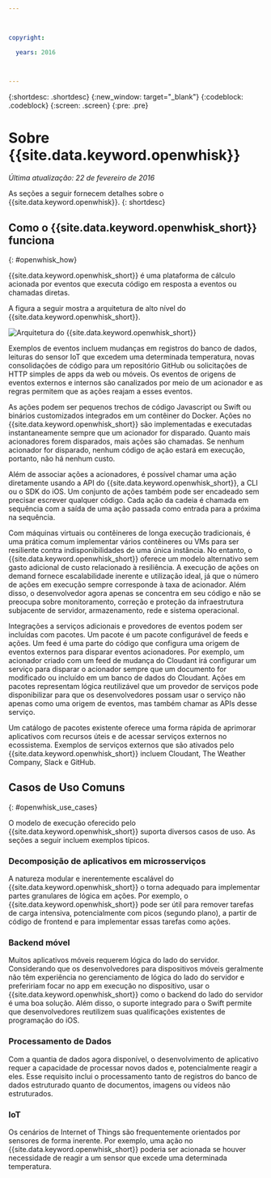 ```yaml
---

 

copyright:

  years: 2016

 

---
```


{:shortdesc: .shortdesc}
{:new_window: target="_blank"}
{:codeblock: .codeblock}
{:screen: .screen}
{:pre: .pre}

# Sobre {{site.data.keyword.openwhisk}}

*Última atualização: 22 de fevereiro de 2016*

As seções a seguir fornecem detalhes sobre o {{site.data.keyword.openwhisk}}.
{: shortdesc}

## Como o {{site.data.keyword.openwhisk_short}} funciona
{: #openwhisk_how}

{{site.data.keyword.openwhisk_short}} é uma plataforma de cálculo acionada por eventos que executa código em resposta a eventos ou chamadas diretas.

A figura a seguir mostra a arquitetura de alto nível do {{site.data.keyword.openwhisk_short}}.

![Arquitetura do {{site.data.keyword.openwhisk_short}}](OpenWhisk.png)

Exemplos de eventos incluem mudanças em registros do banco de dados, leituras do sensor IoT que excedem uma determinada temperatura, novas consolidações de código para um repositório GitHub ou solicitações de HTTP simples de apps da web ou móveis. Os eventos de origens de eventos externos e internos são canalizados por meio de um acionador e as regras permitem que as ações reajam a esses eventos.

As ações podem ser pequenos trechos de código Javascript ou Swift ou binários customizados integrados em um contêiner do Docker. Ações no {{site.data.keyword.openwhisk_short}} são implementadas e executadas instantaneamente sempre que um acionador for disparado. Quanto mais acionadores forem disparados, mais ações são chamadas. Se nenhum acionador for disparado, nenhum código de ação estará em execução, portanto, não há nenhum custo.

Além de associar ações a acionadores, é possível chamar uma ação diretamente usando a API do {{site.data.keyword.openwhisk_short}}, a CLI ou o SDK do iOS. Um conjunto de ações também pode ser encadeado sem precisar escrever qualquer código. Cada ação da cadeia é chamada em sequência com a saída de uma ação passada como entrada para a próxima na sequência.

Com máquinas virtuais ou contêineres de longa execução tradicionais, é uma prática comum implementar vários contêineres ou VMs para ser resiliente contra indisponibilidades de uma única instância. No entanto, o {{site.data.keyword.openwhisk_short}} oferece um modelo alternativo sem gasto adicional de custo relacionado à resiliência. A execução de ações on demand fornece escalabilidade inerente e utilização ideal, já que o número de ações em execução sempre corresponde à taxa de acionador. Além
disso, o desenvolvedor agora apenas se concentra em seu código e não se preocupa sobre monitoramento, correção e proteção da infraestrutura subjacente de servidor, armazenamento, rede e sistema operacional.

Integrações a serviços adicionais e provedores de eventos podem ser incluídas com pacotes. Um pacote é um pacote configurável de feeds e ações. Um feed é uma parte do código que configura uma origem de eventos externos para disparar eventos acionadores. Por exemplo, um acionador criado com um feed de mudança do Cloudant irá configurar um serviço para disparar o acionador sempre que um documento for modificado ou incluído em um banco de dados do Cloudant. Ações
em pacotes representam lógica reutilizável que um provedor de serviços pode disponibilizar para que os desenvolvedores possam usar o serviço não apenas como uma origem de eventos, mas também chamar as APIs desse serviço.

Um catálogo de pacotes existente oferece uma forma rápida de aprimorar aplicativos com recursos úteis e de acessar serviços externos no ecossistema. Exemplos de serviços externos que são ativados pelo {{site.data.keyword.openwhisk_short}} incluem Cloudant, The Weather Company, Slack e GitHub.


## Casos de Uso Comuns
{: #openwhisk_use_cases}

O modelo de execução oferecido pelo {{site.data.keyword.openwhisk_short}} suporta diversos casos de uso. As seções a seguir incluem exemplos típicos.

### Decomposição de aplicativos em microsserviços
A natureza modular e inerentemente escalável do {{site.data.keyword.openwhisk_short}} o torna adequado para implementar partes granulares de lógica em ações. Por exemplo, o {{site.data.keyword.openwhisk_short}} pode ser útil para remover tarefas de carga intensiva, potencialmente com picos (segundo plano), a partir de código de frontend e para implementar essas tarefas como ações.

### Backend móvel
Muitos aplicativos móveis requerem lógica do lado do servidor. Considerando que os desenvolvedores para dispositivos móveis geralmente não têm experiência no gerenciamento de lógica do lado do servidor e prefeririam focar no app em execução no dispositivo, usar o {{site.data.keyword.openwhisk_short}} como o backend do lado do servidor é uma boa solução. Além disso, o suporte integrado para o Swift permite que desenvolvedores reutilizem suas qualificações existentes de programação do iOS.

### Processamento de Dados
Com a quantia de dados agora disponível, o desenvolvimento de aplicativo requer a capacidade de processar novos dados e, potencialmente reagir a eles. Esse requisito inclui o processamento tanto de registros do banco de dados estruturado quanto de documentos, imagens ou vídeos não estruturados.

### IoT
Os cenários de Internet of Things são frequentemente orientados por sensores de forma inerente. Por exemplo, uma ação no {{site.data.keyword.openwhisk_short}} poderia ser acionada se houver necessidade de reagir a um sensor que excede uma determinada temperatura.



